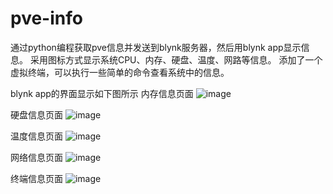 # pve-info
通过python编程获取pve信息并发送到blynk服务器，然后用blynk app显示信息。
采用图标方式显示系统CPU、内存、硬盘、温度、网路等信息。
添加了一个虚拟终端，可以执行一些简单的命令查看系统中的信息。

blynk app的界面显示如下图所示
内存信息页面
![image](https://github.com/be-engineer/pve-info/blob/master/images/Screenshot_2020-06-05-08-05-11.png)

硬盘信息页面
![image](https://github.com/be-engineer/pve-info/blob/master/images/Screenshot_2020-06-05-08-05-38.png)

温度信息页面
![image](https://github.com/be-engineer/pve-info/blob/master/images/Screenshot_20200605-080552.png)

网络信息页面
![image](https://github.com/be-engineer/pve-info/blob/master/images/Screenshot_20200605-080611.png)

终端信息页面
![image](https://github.com/be-engineer/pve-info/blob/master/images/Screenshot_20200605-080619.png)


